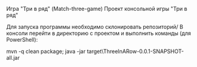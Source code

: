 Игра "Три в ряд" (Match-three-game)
Проект консольной игры "Три в ряд"

Для запуска программы необходимо склонировать репозиторий/
В консоли перейти в директорию с проектом и выполнить команды (для PowerShell):

mvn -q clean package; java -jar target\ThreeInARow-0.0.1-SNAPSHOT-all.jar

